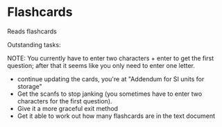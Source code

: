 # Flashcards
Reads flashcards

Outstanding tasks:

NOTE: You currently have to enter two characters + enter to get the first question; after that it seems like you only need to enter one letter.

- continue updating the cards, you're at "Addendum for SI units for storage"
- Get the scanfs to stop janking (you sometimes have to enter two characters for the first question).
- Give it a more graceful exit method
- Get it able to work out how many flashcards are in the text document
